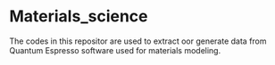 # Materials_science
The codes in this repositor are used to extract oor generate data from Quantum Espresso software used for materials modeling.
